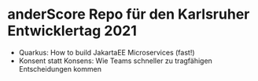 # anderScore Repo für den Karlsruher Entwicklertag 2021
 - Quarkus: How to build JakartaEE Microservices (fast!)
 - Konsent statt Konsens: Wie Teams schneller zu tragfähigen Entscheidungen kommen
